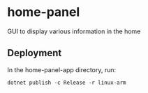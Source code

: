 # home-panel
GUI to display various information in the home

## Deployment
In the home-panel-app directory, run:

`
dotnet publish -c Release -r linux-arm
`